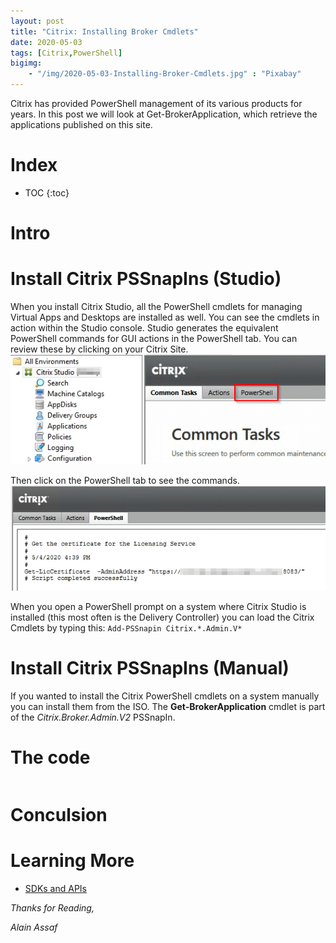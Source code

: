 ```yaml
---
layout: post
title: "Citrix: Installing Broker Cmdlets"
date: 2020-05-03
tags: [Citrix,PowerShell]
bigimg:
    - "/img/2020-05-03-Installing-Broker-Cmdlets.jpg" : "Pixabay"
---
```


Citrix has provided PowerShell management of its various products for years. In this post we will look at Get-BrokerApplication, which retrieve the applications published on this site.

<!--more-->

# Index

* TOC
{:toc}

# Intro


# Install Citrix PSSnapIns (Studio)
When you install Citrix Studio, all the PowerShell cmdlets for managing Virtual Apps and Desktops are installed as well. You can see the cmdlets in action within the Studio console. Studio generates the equivalent PowerShell commands for GUI actions in the PowerShell tab. You can review these by clicking on your Citrix Site. 
![Citrix Studio](/img/brokercmdlets1.png "Citrix Studio")

Then click on the PowerShell tab to see the commands.
![PowerShell Tab](/img/brokercmdlets2.png "PowerShell Tab")

When you open a PowerShell prompt on a system where Citrix Studio is installed (this most often is the Delivery Controller) you can load the Citrix Cmdlets by typing this: `Add-PSSnapin Citrix.*.Admin.V*`    

# Install Citrix PSSnapIns (Manual)
If you wanted to install the Citrix PowerShell cmdlets on a system manually you can install them from the ISO.
The **Get-BrokerApplication** cmdlet is part of the *Citrix.Broker.Admin.V2* PSSnapIn.

# The code
```posh

```

# Conculsion


# Learning More
* [SDKs and APIs](https://docs.citrix.com/en-us/citrix-virtual-apps-desktops/sdk-api.html)


*Thanks for Reading,*

*Alain Assaf*
